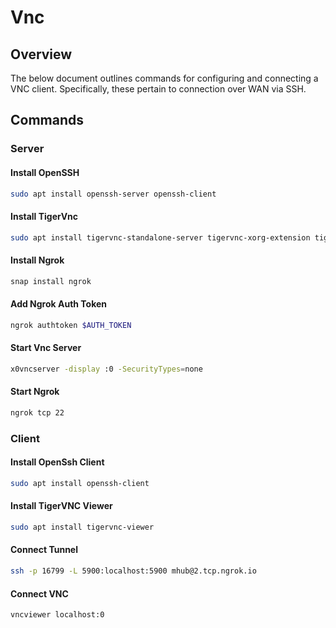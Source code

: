 # Vnc 

## Overview

The below document outlines commands for configuring and connecting a VNC client. Specifically, these pertain to connection over WAN via SSH.

## Commands

### Server

#### Install OpenSSH

```bash
sudo apt install openssh-server openssh-client
```

#### Install TigerVnc

```bash
sudo apt install tigervnc-standalone-server tigervnc-xorg-extension tigervnc-viewer tigervnc-scraping-server
```

#### Install Ngrok

```bash
snap install ngrok
```

#### Add Ngrok Auth Token

```bash
ngrok authtoken $AUTH_TOKEN
```

#### Start Vnc Server

```bash
x0vncserver -display :0 -SecurityTypes=none
```

#### Start Ngrok

```bash
ngrok tcp 22
```

### Client

#### Install OpenSsh Client

```bash
sudo apt install openssh-client
```

#### Install TigerVNC Viewer

```bash
sudo apt install tigervnc-viewer
```

#### Connect Tunnel

```bash
ssh -p 16799 -L 5900:localhost:5900 mhub@2.tcp.ngrok.io
```

#### Connect VNC

```bash
vncviewer localhost:0
```

